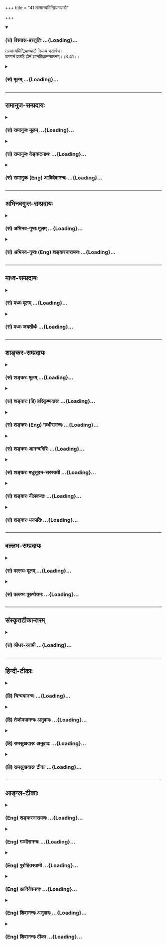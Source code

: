 +++
title = "41 तस्मात्त्वमिन्द्रियाण्यादौ"

+++
<div class="js_include" newlevelforh1="3" title="(सं) विश्वास-प्रस्तुतिः" unfilled url="/purANam_vaiShNavam/mahAbhAratam/06-bhIShma-parva/03-bhagavad-gItA-parva/saMskRtam/vishvAsa-prastutiH/03_karma-yogaH/41_tasmAttvamindriyA.md">
<details open><summary><h3>(सं) विश्वास-प्रस्तुतिः ...{Loading}...</h3></summary>

तस्मात्त्वमिन्द्रियाण्यादौ नियम्य भरतर्षभ।  
पाप्मानं प्रजहि ह्येनं ज्ञानविज्ञाननाशनम्।।3.41।।
</details>
</div>
<div class="js_include collapsed" newlevelforh1="3" title="(सं) मूलम्" unfilled url="/purANam_vaiShNavam/mahAbhAratam/06-bhIShma-parva/03-bhagavad-gItA-parva/saMskRtam/mUlam/03_karma-yogaH/41_tasmAttvamindriyA.md">
<details><summary><h3>(सं) मूलम् ...{Loading}...</h3></summary>

तस्मात्त्वमिन्द्रियाण्यादौ नियम्य भरतर्षभ।  
पाप्मानं प्रजहि ह्येनं ज्ञानविज्ञाननाशनम्।।3.41।।
</details>
</div>


_________________
## रामानुज-सम्प्रदायः
<div class="js_include collapsed" newlevelforh1="3" title="(सं) रामानुजः मूलम्" unfilled url="/purANam_vaiShNavam/mahAbhAratam/06-bhIShma-parva/03-bhagavad-gItA-parva/saMskRtam/rAmAnujaH/mUlam/03_karma-yogaH/41_tasmAttvamindriyA.md">
<details><summary><h3>(सं) रामानुजः मूलम् ...{Loading}...</h3></summary>

।।3.41।। यस्मात् सर्वेन्द्रियव्यापारोपरतिरूपे ज्ञानयोगे प्रवृत्तस्य अयं
कामरूपः शत्रुः विषयाभिमुख्यकरणेन आत्मनि वैमुख्यं करोति **तस्मात्**
प्रकृतिसंसृष्टतया इन्द्रियव्यापारप्रवृणः **त्वम् आदौ**
मोक्षोपायारम्भसमये एव इन्द्रियव्यापाररूपे कर्मयोगे **इन्द्रियाणि नियम्य
एनं ज्ञानविज्ञाननाशनम्** आत्मस्वरूपविषयस्य ज्ञानस्य तद्विवेकविषयस्य च
नाशनं **पाप्मानं** कामरूपं वैरिणं **प्रजहि** नाशय। ज्ञानविरोधिषु प्रधानम्
आह

</details>
</div>
<div class="js_include collapsed" newlevelforh1="3" title="(सं) रामानुजः वेङ्कटनाथः" unfilled url="/purANam_vaiShNavam/mahAbhAratam/06-bhIShma-parva/03-bhagavad-gItA-parva/saMskRtam/rAmAnujaH/venkaTanAthaH/03_karma-yogaH/41_tasmAttvamindriyA.md">
<details><summary><h3>(सं) रामानुजः वेङ्कटनाथः ...{Loading}...</h3></summary>

  
  
।।3.41।। अथ कामस्यात्माधिष्ठानोपकरणेष्विन्द्रियमनोबुद्धिषु
प्रथममिन्द्रियाणां नियमनं कामविजयोपायतयोपदिश्यते तस्मादिति श्लोकेन।
तस्मादित्येतत्प्रकृतस्य ज्ञानयोगस्योक्तप्रकारदुष्करत्वपरामर्शीत्याह
यस्मादित्यादिना। त्वमिति निर्देशोऽर्जुनस्य तदानीन्तनावस्थापर
इत्यभिप्रायेणोक्तंप्रकृतिसंसृष्टतया इन्द्रियव्यापारप्रवणस्त्वमिति। आदौ
इत्यनेनाभिप्रेतमाह मोक्षेति। नात्रेन्द्रियनियमनमत्यन्तव्यापारोपरमः आदौ
तस्याशक्यत्वात् प्रपञ्चितं च तत्प्रागेव। कर्मयोगार्थं चेन्द्रियनियमनं
प्रागपियस्त्विन्द्रियाणि मनसा 3।7 इत्यादावुक्तम्। अतोऽत्रापि तथैव
वर्णनीयमित्यभिप्रायेणोक्तंइन्द्रियव्यापारानुरूप इत्यादि।
ज्ञानविज्ञानयोर्द्वयोरपि आत्मविषयत्वं प्रकरणात्सिद्धम्। तत्र
चब्राह्मणेषु च विद्वांसो विद्वत्सु कृतबुद्धयः मनुः1।97
इतिवत्स्वरूपतद्विवेकविषयत्वात् अपौनरुक्त्यमित्यभिप्रायेणोक्तं
आत्मस्वरूपेत्यादि। विज्ञानं विविच्य ज्ञानं व्यावृत्ततया ज्ञानमित्यर्थः।
प्रत्यग्ज्ञानानन्दत्वादिविशिष्टमात्मनः स्वरूपम्।
अणुत्वनित्यत्वज्ञातृत्वभोक्तृत्वकर्तृत्वादिभेदको धर्मवर्गोऽत्र विवेकः।
यद्वादेहातिरिक्तः कश्चित् आत्माऽस्ति इत्येतावत्स्वरूपमिह विवक्षितम्
प्रत्यक्त्वादयोऽप्यणुत्वादिवद्विवेकतया विवक्षिताः। अथवा तत्सर्वं स्वरूपं
विवेको विवेककरणं शास्त्रम् तत प्रमेयं प्रमाणं चोक्तं भवति। एनं पाप्मानं
इत्यन्वादेशात् प्रस्तुतकामविषयः पाप्मशब्दः तस्य पाप्मशब्देनाभिधानं
निषेधविषयतया ज्ञानविरोधित्वेन अनिष्टफलत्वाच्चेत्यभिप्रेत्य कामरूपं
वैरिणमित्युक्तम्।  
  

</details>
</div>
<div class="js_include collapsed" newlevelforh1="3" title="(सं) रामानुजः (Eng) आदिदेवानन्दः" unfilled url="/purANam_vaiShNavam/mahAbhAratam/06-bhIShma-parva/03-bhagavad-gItA-parva/saMskRtam/rAmAnujaH/english/AdidevAnandaH/03_karma-yogaH/41_tasmAttvamindriyA.md">
<details><summary><h3>(सं) रामानुजः (Eng) आदिदेवानन्दः ...{Loading}...</h3></summary>

3.41 For whatever reason a person engaged in Jnana Yoga, which is of the
nature of abandoning the activities of all the senses, should control
this enemy in the shape of desire which turns him away from the self
through creating infatuation for objects of the senses - for the same
reason, you, who are yoked to the activities of the senses by reason of
being in conjunction with the Prakrti, should, in the beginning itself,
i.e., at the very beginning of the practice of the means for release,
control the senses by the practice of Karma Yoga, which provides for the
regulation of the working of the senses. And then you must destroy,
i.e., slay this sinful enemy, which is in the shape of desire and which
destroys knowledge and discrimination, i.e., knowledge relating to the
nature of the self and of the discriminative power, which is the means
to gain this knowledge. Sri Krsna speaks of that which is most important
among the adversaries:

</details>
</div>


_________________
## अभिनवगुप्त-सम्प्रदायः
<div class="js_include collapsed" newlevelforh1="3" title="(सं) अभिनव-गुप्तः मूलम्" unfilled url="/purANam_vaiShNavam/mahAbhAratam/06-bhIShma-parva/03-bhagavad-gItA-parva/saMskRtam/abhinava-guptaH/mUlam/03_karma-yogaH/41_tasmAttvamindriyA.md">
<details><summary><h3>(सं) अभिनव-गुप्तः मूलम् ...{Loading}...</h3></summary>

।।3.41।। अस्य निवारणोपायमाह तस्मादिति। तस्मादादौ इन्द्रियाणि नियमयेत्।
क्रोधादिकं इन्द्रियेषु प्रथमं न गृह्णीयात्। ज्ञानं ब्रह्मज्ञानं विज्ञानं
च भगवन्मयीं क्रियां नाशयति यतः +++(N K हि यतः)+++ अतः +++(S omits अतः)+++ पाप्मानं
+++(S पापम्)+++ क्रोधं त्यज। अथवा ज्ञानेन मनसा विज्ञानेन बुद्ध्या च नाशनं
वारणं कृत्वा इति क्रियाविशेषणम्। इन्द्रियेषु उत्पन्नं संकल्पेन
गृह्णीयात् संकल्पितं वा न निश्चिनुयात् इति तात्पर्यम्।

</details>
</div>
<div class="js_include collapsed" newlevelforh1="3" title="(सं) अभिनव-गुप्तः (Eng) शङ्करनारायणः" unfilled url="/purANam_vaiShNavam/mahAbhAratam/06-bhIShma-parva/03-bhagavad-gItA-parva/saMskRtam/abhinava-guptaH/english/shankaranArAyaNaH/03_karma-yogaH/41_tasmAttvamindriyA.md">
<details><summary><h3>(सं) अभिनव-गुप्तः (Eng) शङ्करनारायणः ...{Loading}...</h3></summary>

3.41 Or the passage jnana-vijnana-nasana may be an adverb \[modifying
the verb 'must avoid'\] meaning 'by destroying it i.e., by keeping it
off by means of knowledge (thought) i.e., by means of the mind and by
means of superior knowledge (superior thought) i.e., by means of the
intellect.' The intention is this : One must not allow, in the fancy,
\[the wrath\] risen in the sense-organs, and must not make any resolve
about \[the foe\], fancied. The logic in this regard (in the above
means) \[ the Lords \] explains in a couple of verses:

</details>
</div>


_________________
## माध्व-सम्प्रदायः
<div class="js_include collapsed" newlevelforh1="3" title="(सं) मध्वः मूलम्" unfilled url="/purANam_vaiShNavam/mahAbhAratam/06-bhIShma-parva/03-bhagavad-gItA-parva/saMskRtam/madhvaH/mUlam/03_karma-yogaH/41_tasmAttvamindriyA.md">
<details><summary><h3>(सं) मध्वः मूलम् ...{Loading}...</h3></summary>

।।3.40 3.41।। वधार्थं शत्रोरधिष्ठानमाह इन्द्रियाणीति। एतैर्ज्ञानमावृत्त्य
बुद्ध्यादिभिर्हि विषयगैर्ज्ञानमावृतं भवति। हृताधिष्ठानो हि
शत्रुर्नश्यति।

</details>
</div>
<div class="js_include collapsed" newlevelforh1="3" title="(सं) मध्वः जयतीर्थः" unfilled url="/purANam_vaiShNavam/mahAbhAratam/06-bhIShma-parva/03-bhagavad-gItA-parva/saMskRtam/madhvaH/jayatIrthaH/03_karma-yogaH/41_tasmAttvamindriyA.md">
<details><summary><h3>(सं) मध्वः जयतीर्थः ...{Loading}...</h3></summary>

।।3.40 3.41।। इन्द्रियाणि इत्यादिकमपृष्टं किमर्थमुच्यत इत्यत आह
**वधार्थमि**ति। एतदर्थमेव ह्यर्जुनेन बलवान् पृष्टः क्रियाद्वयश्रवणात्
किं प्रतीन्द्रियादीनां करणत्वमिति न प्रतीयते। सन्निधानाद्विमोहनं
प्रतीत्यन्यथा च प्रतीयतेऽत आह **एतैरि**ति। तदुपपादयति
**बुद्ध्यादिभिरि**ति। इन्द्रियादित्वेनोक्तानमपि बुद्ध्यादित्वेन ग्रहणं
प्राधान्यज्ञापनार्थम्। तस्मात्त्वमितीन्द्रियाणां निग्रहः
कामहननायोपदिश्यते। तदुपपादयति **हृते**ति। नश्यति नाशयितुं शक्यो भवति।

</details>
</div>


_________________
## शाङ्कर-सम्प्रदायः
<div class="js_include collapsed" newlevelforh1="3" title="(सं) शङ्करः मूलम्" unfilled url="/purANam_vaiShNavam/mahAbhAratam/06-bhIShma-parva/03-bhagavad-gItA-parva/saMskRtam/shankaraH/mUlam/03_karma-yogaH/41_tasmAttvamindriyA.md">
<details><summary><h3>(सं) शङ्करः मूलम् ...{Loading}...</h3></summary>

।।3.41।। **तस्मात् त्वम् इन्द्रियाणि आदौ** पूर्वमेव **नियम्य** वशीकृत्य
**भरतर्षभ पाप्मानं** पापाचारं कामं **प्रजहिहि** परित्यज **एनं** प्रकृतं
वैरिणं **ज्ञानविज्ञाननाशनं** ज्ञानं शास्त्रतः आचार्यतश्च आत्मादीनाम्
अवबोधः विज्ञानं विशेषतः तदनुभवः तयोः ज्ञानविज्ञानयोः
श्रेयःप्राप्तिहेत्वोः नाशनं नाशकरं प्रजहिहि आत्मनः
परित्यजेत्यर्थः।। इन्द्रियाण्यादौ नियम्य कामं शत्रुं जहिहि इत्युक्तम्
तत्र किमाश्रयः कामं जह्यात् इत्युच्यते

</details>
</div>
<div class="js_include collapsed" newlevelforh1="3" title="(सं) शङ्करः (हि) हरिकृष्णदासः" unfilled url="/purANam_vaiShNavam/mahAbhAratam/06-bhIShma-parva/03-bhagavad-gItA-parva/saMskRtam/shankaraH/hindI/harikRShNadAsaH/03_karma-yogaH/41_tasmAttvamindriyA.md">
<details><summary><h3>(सं) शङ्करः (हि) हरिकृष्णदासः ...{Loading}...</h3></summary>

।।3.41।। जब कि ऐसा है इसलिये हे भरतर्षभ तू पहले इन्द्रियोंको वशमें करके
ज्ञान और विज्ञानके नाशक इस ऊपर बतलाये हुए वैरी पापाचारी कामका परित्याग
कर। अभिप्राय यह कि शास्त्र और आचार्यके उपदेशसे जो आत्माअनात्मा और
विद्याअविद्या आदि पदार्थोंका बोध होता है उसका नाम ज्ञान है एवं उसका जो
विशेषरूपसे अनुभव है उसका नाम विज्ञान है अपने कल्याणकी प्राप्तिके कारणरूप
उन ज्ञान और विज्ञानको यह काम नष्ट करनेवाला है इसलिये इसका परित्याग कर।

</details>
</div>
<div class="js_include collapsed" newlevelforh1="3" title="(सं) शङ्करः (Eng) गम्भीरानन्दः" unfilled url="/purANam_vaiShNavam/mahAbhAratam/06-bhIShma-parva/03-bhagavad-gItA-parva/saMskRtam/shankaraH/english/gambhIrAnandaH/03_karma-yogaH/41_tasmAttvamindriyA.md">
<details><summary><h3>(सं) शङ्करः (Eng) गम्भीरानन्दः ...{Loading}...</h3></summary>

3.41 Since this is so, therefore, O scion of the Bharata dynasty, adau
niyamya, after first controlling; indriyani, the organs; prajahihi,
renounce; enam, this one, the enemy under consideration; which is
papmanam, sinful-which is desire that is accustomed to sinning; and
jnana-vijnana-nasanam, a destroyer of learning and wisdom, jnana,
learning, means knowledge about the Self etc. from the scripures and a
teacher. Vijnana, wisdom, means the full experience of that. Renounce,
i.e. discard, from yourself the destroyer of those two-learning and
wisdom, which are the means to the achievement Liberation. It has been
said, 'After first controlling the organs, renounce desire the enemy'.
As to that, by taking the support of what should one give up desire;
This is being answered:

</details>
</div>
<div class="js_include collapsed" newlevelforh1="3" title="(सं) शङ्करः आनन्दगिरिः" unfilled url="/purANam_vaiShNavam/mahAbhAratam/06-bhIShma-parva/03-bhagavad-gItA-parva/saMskRtam/shankaraH/AnandagiriH/03_karma-yogaH/41_tasmAttvamindriyA.md">
<details><summary><h3>(सं) शङ्करः आनन्दगिरिः ...{Loading}...</h3></summary>

।।3.41।। तेषां कामाश्रयत्वे सिद्धे साश्रयस्य तस्य परिहर्तव्यत्वमाह **यत
इति।** तस्मादिन्द्रियादीनामाश्रयत्वादिति यावत् पूर्वं
कामनिरोधात्प्रागवस्थायामित्यर्थः। तेषु नियमितेषु मनोबुद्ध्योर्नियमः
सिध्यति तत्प्रवृत्तेरितरप्रवृत्तिव्यतिरेकेणाफलत्वादिति भावः। पापमूलतया
कामस्य तच्छब्दवाच्यत्वमुन्नेयम्। कामस्य परित्याज्यत्वे वैरित्वं हेतुं
साधयति **ज्ञानेति।** ज्ञानविज्ञानशब्दयोरर्थभेदमावेदयति
**ज्ञानमित्यादिना।**

</details>
</div>
<div class="js_include collapsed" newlevelforh1="3" title="(सं) शङ्करः मधुसूदन-सरस्वती" unfilled url="/purANam_vaiShNavam/mahAbhAratam/06-bhIShma-parva/03-bhagavad-gItA-parva/saMskRtam/shankaraH/madhusUdana-sarasvatI/03_karma-yogaH/41_tasmAttvamindriyA.md">
<details><summary><h3>(सं) शङ्करः मधुसूदन-सरस्वती ...{Loading}...</h3></summary>

।।3.41।। यस्मादेवं तस्मात् यस्मादिन्द्रियाधिष्ठानः कामो देहिनं मोहयति
तस्मात्त्व मादौमोहनात्पूर्वं कामनिरोधात्पूर्वमिति वा इन्द्रियाणि
श्रोत्रादीनि नियम्य वशीकृत्य। तेषु हि वशीकृतेषु मनोबुद्ध्योरपि वशीकरणं
सिध्यति।
संकल्पाध्यवसाययोर्बाह्येन्द्रियप्रवृत्तिद्वारैवानर्थेहेतुत्वात्। अत
इन्द्रियाणि मनोबुद्धिरिति पूर्वं
पृथङ्निर्दिश्यापीहेन्द्रियाणीत्येतावदुक्तम्। इन्द्रियत्वेन तयोरपि
संग्रहो वा। हे भरतर्षभ महावंशप्रसूतत्वेन समर्थोऽसि। पाप्मानं
सर्वपापमूलभूतमेनं कामं वैरिणं प्रजहिहि परित्यज। हि स्फुटं प्रजहि
प्रकर्षेण मारयेति वा। जहि शत्रुमित्युपसंहाराच्च ज्ञानं
शास्त्राचार्योपदेशजं परोक्षं विज्ञानमपरोक्षं तत्फलं तयोर्ज्ञानविज्ञानयोः
श्रेयःप्राप्तिहेत्वोर्नाशनम्।

</details>
</div>
<div class="js_include collapsed" newlevelforh1="3" title="(सं) शङ्करः नीलकण्ठः" unfilled url="/purANam_vaiShNavam/mahAbhAratam/06-bhIShma-parva/03-bhagavad-gItA-parva/saMskRtam/shankaraH/nIlakaNThaH/03_karma-yogaH/41_tasmAttvamindriyA.md">
<details><summary><h3>(सं) शङ्करः नीलकण्ठः ...{Loading}...</h3></summary>

।।3.41।।**तस्मादिति।** यस्मादिन्द्रियाण्यस्याधिष्ठानं सामान्तस्येव
गिरिदुर्गादिकं तस्मात्तान्येव नियम्य वशीकृत्य एनं कामं हि निश्चयेन
प्रजहि प्रकर्षेण नाशय। गिरिदुर्गादीन्स्वायत्तीकृत्येव तत्स्थं सामन्तं
घ्नन्ति राजानस्तद्वत्। हन्तव्यत्वे हेतुः पाप्मानमत्युग्रम्। तत्रापि
हेतुः ज्ञानविज्ञाननाशनमिति। ज्ञानस्य शास्त्राचार्योपदेशजस्य परोक्षस्य
विज्ञानस्य निदिध्यासनपरिपाकजस्यापरोक्षस्य च नाशनम्।

</details>
</div>
<div class="js_include collapsed" newlevelforh1="3" title="(सं) शङ्करः धनपतिः" unfilled url="/purANam_vaiShNavam/mahAbhAratam/06-bhIShma-parva/03-bhagavad-gItA-parva/saMskRtam/shankaraH/dhanapatiH/03_karma-yogaH/41_tasmAttvamindriyA.md">
<details><summary><h3>(सं) शङ्करः धनपतिः ...{Loading}...</h3></summary>

।।3.41।। तस्मादिन्द्रिया दीनामाश्रयत्वात्त्वमिन्द्रियाणि पूर्वं
कामनिरोधात्प्रागवस्थायां मोहनात्पूर्वमिति वा नियम्य वशीकृत्य पाप्मानं
पापाचारं कामं प्रजहि आत्मनः सकाशात्परित्यज। कामस्य परित्याग एव मारणं नतु
शस्त्रेण शिरश्छेदनम्। एवं जहि शत्रुमित्युपसंहारेऽपि परित्यजेत्येवार्थः।
एतेन प्रजहि प्रकर्षेण जहि मारयेत भाष्यानुक्तं कैश्चिदुक्तं प्रत्युक्तम्।
हि यस्माज्ज्ञानविज्ञाननाशनम्। अस्य विशेषणस्य हेतुगर्भस्य सूचयति हिशब्दः।
तथाच यस्मादित्यस्याध्याहारोऽपि नापेक्षितः। एतेन हि प्रस्फुटमिति
प्रत्युक्तम्। ज्ञानं शास्त्रत आचार्यतश्चात्मादीनामवबोधः विज्ञानं विशेषतः
तदनुभवः तयोर्ज्ञानविज्ञानयोः श्रेयःप्राप्तिहेत्वोर्नाशनम्। येतु ज्ञानं
आत्मविषयं विज्ञानं शास्त्रीयम्। यद्वा ज्ञानं शास्त्राचार्योपदेशजं
विज्ञानं निदिध्यासनंविज्ञाय प्रज्ञां कुर्वीति इति श्रुतेरिति वर्णयन्ति
तेषां व्याख्याने प्रथमपक्षोऽरुचिग्रस्तः। अरूचिबीजं ज्ञानं विवेकज्ञानमिति
पूर्वं स्वेन व्याख्यातम्। तच्चात्मविषयं शास्त्रीयमेवेति विज्ञानपदेन
पौनरुक्त्यम्। द्वितीयस्तु विज्ञानं विशेषतस्तदनुभव इति भाष्यस्य
निदिध्यासनपरत्वं व्याख्याय तदविरुद्धो बोध्यः। तेनेदमावृतं आवृतं
ज्ञानमेतेन ज्ञानमावृत्येत्यनुरोधेन नाशनमित्यस्यादर्शनसंपादकमित्यर्थः। णश
अदर्शन इति
स्मरणात्। ज्ञानविज्ञानयोरुत्पन्नयोरावरणात्मकाज्ञानबाधकत्वप्रसिद्य्धा
विक्षेपात्मकाज्ञानेन कदाचित्प्रारब्धप्राबल्यादाभासरुपेणोत्पन्नस्य कामस्य
तावत्कालज्ञानविज्ञाननाशनत्वमुपपद्यते। यद्वा मुमुक्षूणां
मोक्षसाधनज्ञानविज्ञानप्राप्तये यतमानेनेन्द्रियाणि नियम्य
ज्ञानविज्ञानावरकः कामो ह्यतव्य इति। तथाच नाशनमावरकमिति व्याख्यानेऽस्य
सभ्यक्त्वेन घातकमित्यर्थभ्रान्त्या
ज्ञानविज्ञाननाशासंभवशङ्कायास्तदुत्तरस्य चानव काशः। भरतैरप्ययं शत्रुः
परित्यक्तः त्वं तु भरतर्षभ इति सूचयन्नाह **भरतर्षभेति।**

</details>
</div>


_________________
## वल्लभ-सम्प्रदायः
<div class="js_include collapsed" newlevelforh1="3" title="(सं) वल्लभः मूलम्" unfilled url="/purANam_vaiShNavam/mahAbhAratam/06-bhIShma-parva/03-bhagavad-gItA-parva/saMskRtam/vallabhaH/mUlam/03_karma-yogaH/41_tasmAttvamindriyA.md">
<details><summary><h3>(सं) वल्लभः मूलम् ...{Loading}...</h3></summary>

।।3.40 3.41।। अधुना तस्याधिष्ठानं वदन् जयोपायमाह इन्द्रियाणीति
द्वाभ्याम्।

</details>
</div>
<div class="js_include collapsed" newlevelforh1="3" title="(सं) वल्लभः पुरुषोत्तमः" unfilled url="/purANam_vaiShNavam/mahAbhAratam/06-bhIShma-parva/03-bhagavad-gItA-parva/saMskRtam/vallabhaH/puruShottamaH/03_karma-yogaH/41_tasmAttvamindriyA.md">
<details><summary><h3>(सं) वल्लभः पुरुषोत्तमः ...{Loading}...</h3></summary>

  
  
।।3.41।। एतैरङ्गभूतैः स मोहयति शत्रुस्तमेतन्निरोधेन जहिहीत्याह तस्मादिति।
यस्मादिन्द्रियैरयं मोहयति तस्मादादौ त्वमिन्द्रियाणि तद्विषयेभ्यो नियम्य
स्ववशे स्थापयित्वा हे भरतर्षभ एतन्नियमनसमर्थ ज्ञानविज्ञाननाशनं
शास्त्रीयं भक्तिरूपं ज्ञानं विज्ञानं स्वरूपानुभवस्तयोर्नाशकर्त्तारं
पाप्मानं पापरूपमेनमिदानीमपि मत्स्वरूपानुभवे विघ्नकर्त्तारं प्रजहिह्रि
प्रकर्षेण जहिहि त्यज।  
  

</details>
</div>


_________________
## संस्कृतटीकान्तरम्
<div class="js_include collapsed" newlevelforh1="3" title="(सं) श्रीधर-स्वामी" unfilled url="/purANam_vaiShNavam/mahAbhAratam/06-bhIShma-parva/03-bhagavad-gItA-parva/saMskRtam/shrIdhara-svAmI/03_karma-yogaH/41_tasmAttvamindriyA.md">
<details><summary><h3>(सं) श्रीधर-स्वामी ...{Loading}...</h3></summary>

।।3.41।। यस्मादेवं **तस्मात्त्वमिति।** आदौ विमोहात्पूर्वमेवेन्द्रियाणि
मनो बुद्धिं च नियम्य पापरूपमेनं कामं हि स्फुटं प्रजहि घातय। यद्वा
प्रजहिहि परित्यज। ज्ञानमात्मविषयम् विज्ञानं शास्त्रीयं तयोर्नाशकम्।
यद्वा ज्ञानं शास्त्राचार्योपदेशजम् विज्ञानं निदिध्यासनजम्। तमेव धीरो
विज्ञाय प्रज्ञां कुर्वीत इति श्रुतेः।

</details>
</div>


_________________
## हिन्दी-टीकाः
<div class="js_include collapsed" newlevelforh1="3" title="(हि) चिन्मयानन्दः" unfilled url="/purANam_vaiShNavam/mahAbhAratam/06-bhIShma-parva/03-bhagavad-gItA-parva/hindI/chinmayAnandaH/03_karma-yogaH/41_tasmAttvamindriyA.md">
<details><summary><h3>(हि) चिन्मयानन्दः ...{Loading}...</h3></summary>

।।3.41।। जैसा कि पहले भी कहा जा चुका है श्रीकृष्ण बिना पर्याप्त तर्क
दिये किसी सत्य का प्रतिपादन मात्र नहीं करते। अब वे यहाँ भी युक्तियुक्त
विवेचन के पश्चात् इन्द्रियों को वश में करने का उपदेश देते हैं जिसके
सम्पादन से अन्तकरण में स्थित कामना को नष्ट किया जा सकता है। इच्छा को यहाँ
पापी कहने का कारण यह है कि वह अपने स्थूल रूप में हमें अत्यन्त निम्न स्तर
के जीवन को जीने के लिए विवश कर देती है। धुएँ के समान सात्त्विक इच्छा
होने पर भी हमारा शुद्ध अनन्तस्वरूप पूर्णरूप से प्रगट नहीं हो पाता। अत
सभी प्रकार की इच्छाएँ कमअधिक मात्रा में पापयुक्त ही कही गयी हैं।  
  
चिकित्सक को किसी रोगी के लिए औषधि लिख देना सरल है परन्तु यदि वह औषधि
आकाशपुष्प से बनायी जाती हो तो रोगी कभी स्वस्थ नहीं हो सकता इसी प्रकार
गुरु का शिष्य को इन्द्रिय संयम का उपदेश देना तो सरल है परन्तु जब तक वे
उसका कोई साधन नहीं बताते तब तक उनका उपदेश आकाश पुष्प से बनी औषधि के समान
ही असम्भव समझा जायेगा। हम किस वस्तु का आश्रय लेकर इस इच्छा का त्याग करें
इस प्रश्न का उत्तर है

</details>
</div>
<div class="js_include collapsed" newlevelforh1="3" title="(हि) तेजोमयानन्दः अनुवादः" unfilled url="/purANam_vaiShNavam/mahAbhAratam/06-bhIShma-parva/03-bhagavad-gItA-parva/hindI/tejomayAnandaH/anuvAdaH/03_karma-yogaH/41_tasmAttvamindriyA.md">
<details><summary><h3>(हि) तेजोमयानन्दः अनुवादः ...{Loading}...</h3></summary>

।।3.41।। इसलिये, हे अर्जुन ! तुम पहले इन्द्रियों को वश में करके, ज्ञान
और विज्ञान के नाशक इस कामरूप पापी को नष्ट करो।।

</details>
</div>
<div class="js_include collapsed" newlevelforh1="3" title="(हि) रामसुखदासः अनुवादः" unfilled url="/purANam_vaiShNavam/mahAbhAratam/06-bhIShma-parva/03-bhagavad-gItA-parva/hindI/rAmasukhadAsaH/anuvAdaH/03_karma-yogaH/41_tasmAttvamindriyA.md">
<details><summary><h3>(हि) रामसुखदासः अनुवादः ...{Loading}...</h3></summary>

।।3.41।। इसलिये हे भरतवंशियोंमें श्रेष्ठ अर्जुन ! तू सबसे पहले
इन्द्रियोंको वशमें करके इस ज्ञान और विज्ञानका नाश करनेवाले महान् पापी
कामको अवश्य ही बलपूर्वक मार डाल।

</details>
</div>
<div class="js_include collapsed" newlevelforh1="3" title="(हि) रामसुखदासः टीका" unfilled url="/purANam_vaiShNavam/mahAbhAratam/06-bhIShma-parva/03-bhagavad-gItA-parva/hindI/rAmasukhadAsaH/TIkA/03_karma-yogaH/41_tasmAttvamindriyA.md">
<details><summary><h3>(हि) रामसुखदासः टीका ...{Loading}...</h3></summary>

।।3.41।।***व्याख्या--*'तस्मात्त्वमिन्द्रियाण्यादौ नियम्य
भरतर्षभ'--**इन्द्रियोँको विषयोंमें भोग-बुद्धिसे प्रवृत्त न होने देना,
अपितु केवल निर्वाह-बुद्धिसे अथवा साधन-बुद्धिसे प्रवृत्त होने देना ही
उनको वशमें करना है। तात्पर्य है कि इन्द्रियोंकी विषयोंमें रागपूर्वक
प्रवृत्ति न हो और द्वेषपूर्वक निवृत्ति न हो। (गीता 18। 10) रागपूर्वक
प्रवृत्ति और द्वेषपूर्वक निवृत्ति होनेसे राग-द्वेष पुष्ट हो जाते हैं और
न चाहते हुए भी मनुष्यको पतनकी ओर ले जाते हैं। इसलिये प्रवृत्ति और
निवृत्ति अथवा कर्तव्य और अकर्तव्यको जाननेके लिये शास्त्र ही प्रमाण है।
(गीता 16। 24) शास्त्रके अनुसार कर्तव्यका पालन और अकर्तव्यका त्याग करनेसे
इन्द्रियाँ वशमें हो जाती है। काम को मारनेके लिये सबसे पहले इन्द्रियोंका
नियमन करनेके लिये कहनेका कारण यह है कि जबतक मनुष्य इन्द्रियोंके वशमें
रहता है तबतक उसकी दृष्टि तत्त्वकी ओर नहीं जाती; और तत्त्वकी ओर दृष्टि
गये बिना अर्थात् तत्त्वका अनुभव हुए बिना 'काम' का सर्वथा नाश नहीं
होता। मनुष्यकी प्रवृत्ति इन्द्रियोंसे ही होती है। इसलिये वह सबसे पहले
इन्द्रियोँके विषयोंमें ही फँसता है, जिससे उसमें उन विषयोंकी कामना पैदा
हो जाती है। कामना-सहित कर्म करनेसे मनुष्य पूरी तरह इन्द्रियोंके वशमें हो
जाता है और इससे उसका पतन हो जाता है। परन्तु जो मनुष्य इन्द्रियोँको वशमें
करके निष्काम-भावपूर्वक कर्तव्य-कर्म करता है, उनका शीघ्र ही उद्धार हो
जाता है।  
  
**'एनम् ज्ञानविज्ञाननाशनम्'--'ज्ञान'**पदका अर्थ शास्त्रीय ज्ञान भी लिया
जाता है; जैसे--ब्राह्मणके स्वाभाविक कर्मोंके अन्तर्गत **'ज्ञानम्'**पद
शास्त्रीय ज्ञानके लिये ही आया है। (गीता 18। 42)। परन्तु यहाँ प्रसङ्गके
अनुसार 'ज्ञान' का अर्थ विवेक (कर्तव्य-अकर्तव्यको अलग-अलग जानना) लेना ही
उचित प्रतीत होता है। **'विज्ञान'** पदका अर्थ विशेष ज्ञान अर्थात्
तत्त्वज्ञान (अनुभव-ज्ञान, असली ज्ञान या बोध) है। विवेक और
तत्त्वज्ञान--दोनों ही स्वतःसिद्ध हैं। तत्त्व-ज्ञानका अनुभव तो सबको नहीं
है, पर विवेकका अनुभव सभीको है। मनुष्यमें यह विवेक विशेषरूपसे है।
अर्जुनके प्रश्न-(मनुष्य न चाहता हुआ भी पाप क्यों करता है;) में आये
**'अनिच्छन्नपि'** पदसे भी यही सिद्ध होता है कि मनुष्यमें विवेक है और इस
विवेकसे ही वह पाप और पुण्य-दोनोंको जानता है और पाप नहीं करना चाहता। पाप
न करनेकी इच्छा विवेकके बिना नहीं होती। परन्तु यह 'काम' उस विवेकको ढक
देता है और उसको जाग्रत् नहीं होने देता। विवेक जाग्रत् होनेसे मनुष्य
भविष्यपर अर्थात् परिणामपर दृष्टि रखकर ही सब कार्य करता है। परन्तु
कामनासे विवेक ढक जानेके कारण परिणामकी ओर दृष्टि ही नहीं जाती। परिणामकी
तरफ दृष्टि न जानेसे ही वह पाप करता है। इस प्रकार जिसका अनुभव सबको है उस
विवेकको भी जब यहकाम जाग्रत् नहीं होने देता तब जिसका अनुभव सबको नहीं है
उस तत्त्वज्ञानको तो जाग्रत् होने ही कैसे देगा इसलिये यहाँ 'काम' को ज्ञान
(विवेक) और विज्ञान (बोध) दोनोंका नाश करनेवाला बताया गया है। वास्तवमें
यहकाम ज्ञान और विज्ञानका नाश (अभाव) नहीं करता, प्रत्युत उन दोनोंको ढक
देता है अर्थात् प्रकट नहीं होने देता। उन्हें ढक देनेको ही यहाँ उनका नाश
करना कहा गया है। कारण कि ज्ञान-विज्ञानका कभी नाश होता ही नहीं। नाश तो
वास्तवमें 'काम' का ही होता है। जिस प्रकार नेत्रोंके सामने बादल
आनेपरबादलोंने सूर्यको ढक दिया' ऐसा कहा जाता है, पर वास्तवमें सूर्य नहीं
ढका जाता, प्रत्युत नेत्र ढके जाते हैं, उसी प्रकार 'कामनाने
ज्ञान-विज्ञानको ढक दिया' ऐसा कहा तो जाता है, पर वास्तवमें ज्ञान-विज्ञान
ढके नहीं जाते, प्रत्युत बुद्धि ढकी जाती है।

</details>
</div>


_________________
## आङ्ग्ल-टीकाः
<div class="js_include collapsed" newlevelforh1="3" title="(Eng) शङ्करनारायणः" unfilled url="/purANam_vaiShNavam/mahAbhAratam/06-bhIShma-parva/03-bhagavad-gItA-parva/english/shankaranArAyaNaH/03_karma-yogaH/41_tasmAttvamindriyA.md">
<details><summary><h3>(Eng) शङ्करनारायणः ...{Loading}...</h3></summary>

3.41. Therefore, O best among the Bharatas, by controlling completely
the sense-organs in the beginning \[itself\], you must avoid this sinful
one, destroying the knowledge-action.

</details>
</div>
<div class="js_include collapsed" newlevelforh1="3" title="(Eng) गम्भीरानन्दः" unfilled url="/purANam_vaiShNavam/mahAbhAratam/06-bhIShma-parva/03-bhagavad-gItA-parva/english/gambhIrAnandaH/03_karma-yogaH/41_tasmAttvamindriyA.md">
<details><summary><h3>(Eng) गम्भीरानन्दः ...{Loading}...</h3></summary>

3.41 Therefore, O scion of the Bharata dynasty, after first controlling
the organs, renounce this one \[A variant reading is, 'prajahi hi-enam,
completely renounce this one'.-Tr.\] which is sinful and a destroyer of
learning and wisdom.

</details>
</div>
<div class="js_include collapsed" newlevelforh1="3" title="(Eng) पुरोहितस्वामी" unfilled url="/purANam_vaiShNavam/mahAbhAratam/06-bhIShma-parva/03-bhagavad-gItA-parva/english/purohitasvAmI/03_karma-yogaH/41_tasmAttvamindriyA.md">
<details><summary><h3>(Eng) पुरोहितस्वामी ...{Loading}...</h3></summary>

3.41 Therefore, O Arjuna, first control thy senses and then slay desire,
for it is full of sin, and is the destroyer of knowledge and of wisdom.

</details>
</div>
<div class="js_include collapsed" newlevelforh1="3" title="(Eng) आदिदेवनन्दः" unfilled url="/purANam_vaiShNavam/mahAbhAratam/06-bhIShma-parva/03-bhagavad-gItA-parva/english/AdidevanandaH/03_karma-yogaH/41_tasmAttvamindriyA.md">
<details><summary><h3>(Eng) आदिदेवनन्दः ...{Loading}...</h3></summary>

3.41 Therefore, O Arjuna, controlling the senses in the very beginning,
slay this sinful thing that destroys both knowledge and discrimination.

</details>
</div>
<div class="js_include collapsed" newlevelforh1="3" title="(Eng) शिवानन्दः अनुवादः" unfilled url="/purANam_vaiShNavam/mahAbhAratam/06-bhIShma-parva/03-bhagavad-gItA-parva/english/shivAnandaH/anuvAdaH/03_karma-yogaH/41_tasmAttvamindriyA.md">
<details><summary><h3>(Eng) शिवानन्दः अनुवादः ...{Loading}...</h3></summary>

3.41 Therefore, O best of the Bharatas (Arjuna), controlling the senses
first, do thou kill this sinful thing, the destroyer of knowledge and
realisation.

</details>
</div>
<div class="js_include collapsed" newlevelforh1="3" title="(Eng) शिवानन्दः टीका" unfilled url="/purANam_vaiShNavam/mahAbhAratam/06-bhIShma-parva/03-bhagavad-gItA-parva/english/shivAnandaH/TIkA/03_karma-yogaH/41_tasmAttvamindriyA.md">
<details><summary><h3>(Eng) शिवानन्दः टीका ...{Loading}...</h3></summary>

3.41 तस्मात् therefore; त्वम् you; इन्द्रियाणि the senses; आदौ in the
beginning; नियम्य having controlled; भरतर्षभ O best of the Bharatas;
पाप्मानम् the sinful; प्रजहि kill; हि surely; एनम् this;
ज्ञानविज्ञाननाशनम् the destroyer of knowledge and realisation
(wisdom).Commentary Jnana is knowledge obtained through the study of
scriptures. This is indirect knowledge or Paroksha Jnana. Vijnana is
direct knowledge or personal experience or Anubhava through
Selfrealisation or Aparoksha Jnana. Control the senses first and then
kill desire.

</details>
</div>
